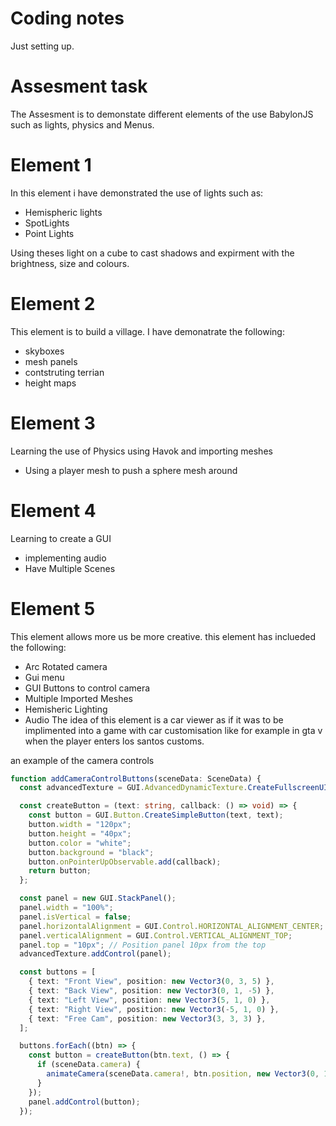 # Coding notes
Just setting up.

# Assesment task
The Assesment is to demonstate different elements of the use BabylonJS such as lights, physics and Menus.

# Element 1
In this element i have demonstrated the use of lights such as:
* Hemispheric lights
* SpotLights
* Point Lights

Using theses light on a cube to cast shadows and expirment with the brightness, size and colours.

# Element 2
This element is to build a village.
I have demonatrate the following:
* skyboxes
* mesh panels 
* contstruting terrian
* height maps

# Element 3 
Learning the use of Physics using Havok and importing meshes
* Using a player mesh to push a sphere mesh around

# Element 4 
Learning to create a GUI
* implementing audio
* Have Multiple Scenes

# Element 5
This element allows more us be more creative.
this element has inclueded the following:
* Arc Rotated camera
* Gui menu
* GUI Buttons to control camera
* Multiple Imported Meshes
* Hemisheric Lighting
* Audio
The idea of this element is a car viewer as if it was to be implimented into a game with car customisation like for example in gta v when the player enters los santos customs.

an example of the camera controls 
```typescript
function addCameraControlButtons(sceneData: SceneData) {
  const advancedTexture = GUI.AdvancedDynamicTexture.CreateFullscreenUI("UI");

  const createButton = (text: string, callback: () => void) => {
    const button = GUI.Button.CreateSimpleButton(text, text);
    button.width = "120px";
    button.height = "40px";
    button.color = "white";
    button.background = "black";
    button.onPointerUpObservable.add(callback);
    return button;
  };

  const panel = new GUI.StackPanel();
  panel.width = "100%";
  panel.isVertical = false;
  panel.horizontalAlignment = GUI.Control.HORIZONTAL_ALIGNMENT_CENTER;
  panel.verticalAlignment = GUI.Control.VERTICAL_ALIGNMENT_TOP;
  panel.top = "10px"; // Position panel 10px from the top
  advancedTexture.addControl(panel);

  const buttons = [
    { text: "Front View", position: new Vector3(0, 3, 5) },
    { text: "Back View", position: new Vector3(0, 1, -5) },
    { text: "Left View", position: new Vector3(5, 1, 0) },
    { text: "Right View", position: new Vector3(-5, 1, 0) },
    { text: "Free Cam", position: new Vector3(3, 3, 3) },
  ];

  buttons.forEach((btn) => {
    const button = createButton(btn.text, () => {
      if (sceneData.camera) {
        animateCamera(sceneData.camera!, btn.position, new Vector3(0, 1, 0), 120);
      }
    });
    panel.addControl(button);
  });


```

